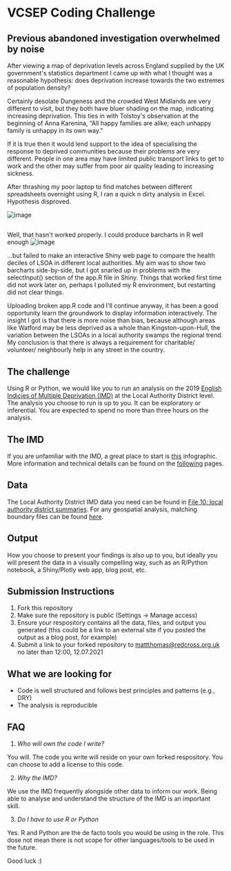 # VCSEP Coding Challenge

## Previous abandoned investigation overwhelmed by noise
After viewing a map of deprivation levels across England supplied by the UK government's statistics department I came up with what I thought was a reasonable hypothesis:  does deprivation increase towards the two extremes of population density?

Certainly desolate Dungeness and the crowded West Midlands are very different to visit, but they both have bluer shading on the map, indicating increasing deprivation.  This ties in with Tolstoy's observation at the beginning of Anna Karenina, “All happy families are alike; each unhappy family is unhappy in its own way."

If it is true then it would lend support to the idea of specialising the response to deprived communities because their problems are very different.  People in one area may have limited public transport links to get to work and the other may suffer from poor air quality leading to increasing sickness.

After thrashing my poor laptop to find matches between different spreadsheets overnight using R, I ran a quick n dirty analysis in Excel.  Hypothesis disproved.

![image](https://user-images.githubusercontent.com/38632007/124572200-604f1200-de40-11eb-8871-86a8e080fd9a.png)

##
Well, that hasn't worked properly.  I could produce barcharts in R well enough 
![image](https://user-images.githubusercontent.com/38632007/125294981-ac0c2a80-e31c-11eb-94fc-77880dff31b2.png)

...but failed to make an interactive Shiny web page to compare the health deciles of LSOA in different local authorities.  My aim was to show two barcharts side-by-side, but I got snarled up in problems with the selectInput() section of the app.R file in Shiny.  Things that worked first time did not work later on, perhaps I polluted my R environment, but restarting did not clear things. 

Uploading broken app.R code and I'll continue anyway, it has been a good opportunity learn the groundwork to display information interactively.  The insight I got is that there is more noise than bias, because although areas like Watford may be less deprived as a whole than Kingston-upon-Hull, the variation between the LSOAs in a local authority swamps the regional trend.  My conclusion is that there is always a requirement for charitable/ volunteer/ neighbourly help in any street in the country. 
 
## The challenge
Using R or Python, we would like you to run an analysis on the 2019 [English Indicies 
of Multiple Deprivation (IMD)](https://www.gov.uk/government/statistics/english-indices-of-deprivation-2019)
at the Local Authority District level. The analysis you choose to run is up to
you. It can be exploratory or inferential. You are expected to spend no more
than three hours on the analysis.

## The IMD
If you are unfamiliar with the IMD, a great place to start is [this](https://assets.publishing.service.gov.uk/government/uploads/system/uploads/attachment_data/file/833959/IoD2019_Infographic.pdf) infographic. More information
and technical details can be found on the [following](https://www.gov.uk/government/statistics/english-indices-of-deprivation-2019)
pages.

## Data
The Local Authority District IMD data you need can be found in [File 10: local authority district summaries](https://assets.publishing.service.gov.uk/government/uploads/system/uploads/attachment_data/file/833995/File_10_-_IoD2019_Local_Authority_District_Summaries__lower-tier__.xlsx).
For any geospatial analysis, matching boundary files can be found [here](https://geoportal.statistics.gov.uk/datasets/local-authority-districts-december-2019-boundaries-uk-buc).

## Output
How you choose to present your findings is also up to you, but ideally you will
present the data in a visually compelling way, such as an R/Python notebook, a
Shiny/Plotly web app, blog post, etc.

## Submission Instructions
1. Fork this repository
2. Make sure the repository is public (Settings -> Manage access)
3. Ensure your respository contains all the data, files, and output you generated
(this could be a link to an external site if you posted the output as a blog post,
for example)
3. Submit a link to your forked repository to mattthomas@redcross.org.uk no later
than 12:00, 12.07.2021

## What we are looking for
- Code is well structured and follows best principles and patterns (e.g., DRY)
- The analysis is reproducible

## FAQ
1. *Who will own the code I write?*

You will. The code you write will reside on your own forked respository.
You can choose to add a license to this code.

2. *Why the IMD?*

We use the IMD frequently alongside other data to inform our work. Being able
to analyse and understand the structure of the IMD is an important skill.

3. *Do I have to use R or Python*

Yes. R and Python are the de facto tools you would be using in the role. This
dose not mean there is not scope for other languages/tools to be used in the
future.

Good luck :)
